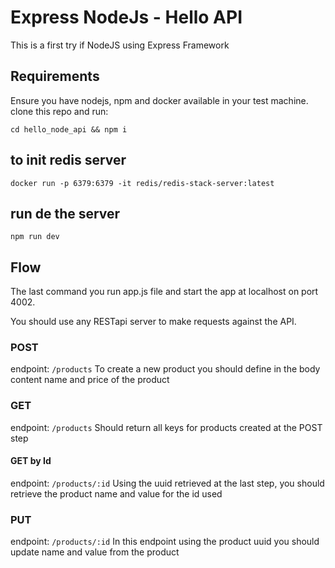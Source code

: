 # Express NodeJs - Hello API

This is a first try if NodeJS using Express Framework

## Requirements
Ensure you have nodejs, npm and docker available in your test machine.
clone this repo and run:
```
cd hello_node_api && npm i
```

## to init redis server
```
docker run -p 6379:6379 -it redis/redis-stack-server:latest
```

## run de the server
```
npm run dev
```

## Flow
The last command you run app.js file and start the app at localhost on port 4002.

You should use any RESTapi server to make requests against the API.


### POST
endpoint: `/products`
To create a new product you should define in the body content name and price of the product

### GET
endpoint: `/products`
Should return all keys for products created at the POST step


#### GET by Id
endpoint: `/products/:id`
Using the uuid retrieved at the last step, you should retrieve the product name and value for the id used

### PUT
endpoint: `/products/:id`
In this endpoint using the product uuid you should update name and value from the product

